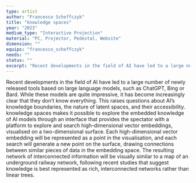 ```yaml
---
type: artist
author: "Francesco Scheffczyk"
title: "knowledge spaces"
year: "2023"
medium_type: "Interactive Projection"
material: "PC, Projector, Pedestal, Website"
dimension: ""
equips: "francesco_scheffczyk"
needs: ""
status: ""
excerpt: "Recent developments in the field of AI have led to a large number of newly released tools based on large language models, such as ChatGPT, Bing or Bard. While these models are quite impressive, it has become increasingly clear that they don’t know everything. This raises questions about AI’s knowledge boundaries, the nature of latent spaces, and their accessibility.knowledge spaces makes it possible to explore the embedded knowledge of AI models through an interface that provides the spectator with a platform to explore and search high-dimensional vector embeddings, visualised on a two-dimensional surface..."
---
```

Recent developments in the field of AI have led to a large number of newly released tools based on large language models, such as ChatGPT, Bing or Bard. While these models are quite impressive, it has become increasingly clear that they don’t know everything. This raises questions about AI’s knowledge boundaries, the nature of latent spaces, and their accessibility.
knowledge spaces makes it possible to explore the embedded knowledge of AI models through an interface that provides the spectator with a platform to explore and search high-dimensional vector embeddings, visualised on a two-dimensional surface. Each high-dimensional vector embedding will be represented as a point in the visualisation, and each search will generate a new point on the surface, drawing connections between similar pieces of data in the embedding space. The resulting network of interconnected information will be visually similar to a map of an underground railway network, following recent studies that suggest knowledge is best represented as rich, interconnected networks rather than linear trees.
